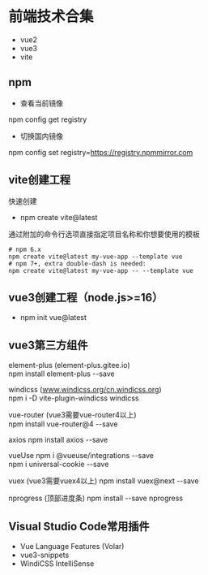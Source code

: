 # 前端技术合集

- vue2
- vue3
- vite

## npm

- 查看当前镜像

npm config get registry

- 切换国内镜像

npm config set registry=https://registry.npmmirror.com

## vite创建工程

快速创建

- npm create vite@latest

通过附加的命令行选项直接指定项目名称和你想要使用的模板

```
# npm 6.x
npm create vite@latest my-vue-app --template vue
# npm 7+, extra double-dash is needed:
npm create vite@latest my-vue-app -- --template vue
```

## vue3创建工程（node.js>=16）

- npm init vue@latest

## vue3第三方组件
element-plus (element-plus.gitee.io)  
npm install element-plus --save

windicss  (www.windicss.org/cn.windicss.org)  
npm i -D vite-plugin-windicss windicss

vue-router (vue3需要vue-router4以上)  
npm install vue-router@4 --save 

axios
npm install axios --save

vueUse
npm i @vueuse/integrations --save  
npm i universal-cookie --save  

vuex (vue3需要vuex4以上)
npm install vuex@next --save 

nprogress (顶部进度条)
npm install --save nprogress

## Visual Studio Code常用插件
- Vue Language Features (Volar)
- vue3-snippets
- WindiCSS IntelliSense
